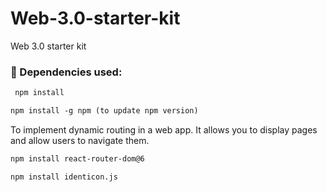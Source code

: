 # Web-3.0-starter-kit
Web 3.0 starter kit

### 💫 Dependencies used:
```sh
 npm install
```

```ss
npm install -g npm (to update npm version)
```
To implement dynamic routing in a web app. It allows you to display pages and allow users to navigate them.
```ss
npm install react-router-dom@6 
```
```ss
npm install identicon.js
```
